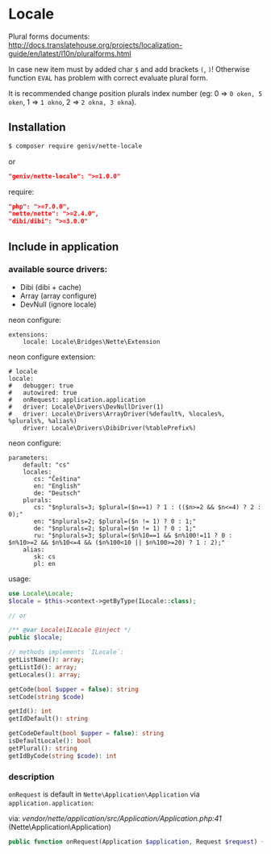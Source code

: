 Locale
======

Plural forms documents: http://docs.translatehouse.org/projects/localization-guide/en/latest/l10n/pluralforms.html

In case new item must by added char `$` and add brackets `(`, `)`! Otherwise function `EVAL` has problem with correct evaluate plural form.

It is recommended change position plurals index number (eg: 0 => `0 oken, 5 oken`, 1 => `1 okno`, 2 => `2 okna, 3 okna`).

Installation
------------

```sh
$ composer require geniv/nette-locale
```
or
```json
"geniv/nette-locale": ">=1.0.0"
```

require:
```json
"php": ">=7.0.0",
"nette/nette": ">=2.4.0",
"dibi/dibi": ">=3.0.0"
```

Include in application
----------------------

### available source drivers:
- Dibi (dibi + cache)
- Array (array configure)
- DevNull (ignore locale)

neon configure:
```neon
extensions:
    locale: Locale\Bridges\Nette\Extension
```

neon configure extension:
```neon
# locale
locale:
#   debugger: true
#   autowired: true
#   onRequest: application.application
#   driver: Locale\Drivers\DevNullDriver(1)
#   driver: Locale\Drivers\ArrayDriver(%default%, %locales%, %plurals%, %alias%)
    driver: Locale\Drivers\DibiDriver(%tablePrefix%)
```

neon configure:
```neon
parameters:
    default: "cs"
    locales:
       cs: "Čeština"
       en: "English"
       de: "Deutsch"
    plurals:
       cs: "$nplurals=3; $plural=($n==1) ? 1 : (($n>=2 && $n<=4) ? 2 : 0);"
       en: "$nplurals=2; $plural=($n != 1) ? 0 : 1;"
       de: "$nplurals=2; $plural=($n != 1) ? 0 : 1;"
       ru: "$nplurals=3; $plural=($n%10==1 && $n%100!=11 ? 0 : $n%10>=2 && $n%10<=4 && ($n%100<10 || $n%100>=20) ? 1 : 2);"
    alias:
       sk: cs
       pl: en
```

usage:
```php
use Locale\Locale;
$locale = $this->context->getByType(ILocale::class);

// or

/** @var Locale\ILocale @inject */
public $locale;

// methods implements `ILocale`:
getListName(): array;
getListId(): array;
getLocales(): array;

getCode(bool $upper = false): string
setCode(string $code)

getId(): int
getIdDefault(): string

getCodeDefault(bool $upper = false): string
isDefaultLocale(): bool
getPlural(): string
getIdByCode(string $code): int
```

### description
`onRequest` is default in `Nette\Application\Application` via `application.application`:

via: _vendor/nette/application/src/Application/Application.php:41_ (Nette\Application\Application)

```php
public function onRequest(Application $application, Request $request) {}
```
